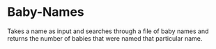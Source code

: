 # Baby-Names
Takes a name as input and searches through a file of baby names and returns the number of babies that were named that particular name.
